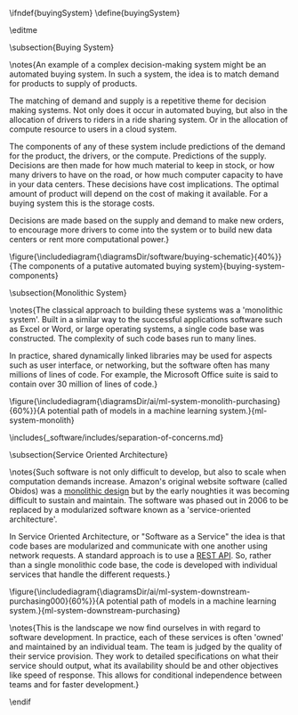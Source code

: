 \ifndef{buyingSystem}
\define{buyingSystem}

\editme

\subsection{Buying System}

\notes{An example of a complex decision-making system might be an automated buying system. In such a system, the idea is to match demand for products to supply of products.

The matching of demand and supply is a repetitive theme for decision making systems. Not only does it occur in automated buying, but also in the allocation of drivers to riders in a ride sharing system. Or in the allocation of compute resource to users in a cloud system. 

The components of any of these system include predictions of the demand for the product, the drivers, or the compute. Predictions of the supply. Decisions are then made for how much material to keep in stock, or how many drivers to have on the road, or how much computer capacity to have in your data centers. These decisions have cost implications. The optimal amount of product will depend on the cost of making it available. For a buying system this is the storage costs. 

Decisions are made based on the supply and demand to make new orders, to encourage more drivers to come into the system or to build new data centers or rent more computational power.}

\figure{\includediagram{\diagramsDir/software/buying-schematic}{40%}}{The components of a putative automated buying system}{buying-system-components}

\subsection{Monolithic System}

\notes{The classical approach to building these systems was a 'monolithic system'. Built in a similar way to the successful applications software such as Excel or Word, or large operating systems, a single code base was constructed. The complexity of such code bases run to many lines. 

In practice, shared dynamically linked libraries may be used for aspects such as user interface, or networking, but the software often has many millions of lines of code. For example, the Microsoft Office suite is said to contain over 30 million of lines of code.}

\figure{\includediagram{\diagramsDir/ai/ml-system-monolith-purchasing}{60%}}{A potential path of models in a machine learning system.}{ml-system-monolith}

\includes{_software/includes/separation-of-concerns.md}


\subsection{Service Oriented Architecture}

\notes{Such software is not only difficult to develop, but also to scale when computation demands increase. Amazon's original website software (called Obidos) was a [monolithic design](https://en.wikipedia.org/wiki/Obidos_(software)) but by the early noughties it was becoming difficult to sustain and maintain. The software was phased out in 2006 to be replaced by a modularized software known as a 'service-oriented architecture'. 

In Service Oriented Architecture, or "Software as a Service" the idea is that code bases are modularized and communicate with one another using network requests. A standard approach is to use a [REST API](https://en.wikipedia.org/wiki/Representational_state_transfer). So, rather than a single monolithic code base, the code is developed with individual services that handle the different requests.}


\figure{\includediagram{\diagramsDir/ai/ml-system-downstream-purchasing000}{60%}}{A potential path of models in a machine learning system.}{ml-system-downstream-purchasing}

\notes{This is the landscape we now find ourselves in with regard to software development. In practice, each of these services is often 'owned' and maintained by an individual team. The team is judged by the quality of their service provision. They work to detailed specifications on what their service should output, what its availability should be and other objectives like speed of response. This allows for conditional independence between teams and for faster development.}


\endif
